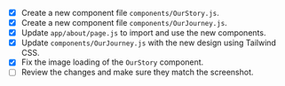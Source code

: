 - [x] Create a new component file `components/OurStory.js`.
- [x] Create a new component file `components/OurJourney.js`.
- [x] Update `app/about/page.js` to import and use the new components.
- [x] Update `components/OurJourney.js` with the new design using Tailwind CSS.
- [x] Fix the image loading of the `OurStory` component.
- [ ] Review the changes and make sure they match the screenshot.
